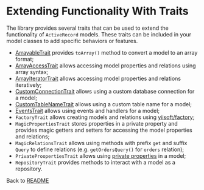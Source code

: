 # Extending Functionality With Traits

The library provides several traits that can be used to extend the functionality of `ActiveRecord` models.
These traits can be included in your model classes to add specific behaviors or features.

- [ArrayableTrait](arrayable.md) provides `toArray()` method to convert a model to an array format;
- [ArrayAccessTrait](array-access.md) allows accessing model properties and relations using array syntax;
- [ArrayIteratorTrait](array-iterator.md) allows accessing model properties and relations iteratively;
- [CustomConnectionTrait](custom-connection.md) allows using a custom database connection for a model;
- [CustomTableNameTrait](custom-table-name.md) allows using a custom table name for a model;
- [EventsTrait](events.md) allows using events and handlers for a model;
- `FactoryTrait` allows creating models and relations using [yiisoft/factory](https://github.com/yiisoft/factory);
- `MagicPropertiesTrait` stores properties in a private property and provides magic getters
  and setters for accessing the model properties and relations;
- `MagicRelationsTrait` allows using methods with prefix `get` and suffix `Query` to define
  relations (e.g. `getOrdersQuery()` for `orders` relation);
- `PrivateProopertiesTrait` allows using [private properties](../create-model.md#private-properties) 
  in a model;
- `RepositoryTrait` provides methods to interact with a model as a repository.

Back to [README](../../README.md)
